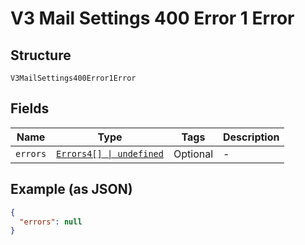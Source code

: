 
# V3 Mail Settings 400 Error 1 Error

## Structure

`V3MailSettings400Error1Error`

## Fields

| Name | Type | Tags | Description |
|  --- | --- | --- | --- |
| `errors` | [`Errors4[] \| undefined`](../../doc/models/errors-4.md) | Optional | - |

## Example (as JSON)

```json
{
  "errors": null
}
```

